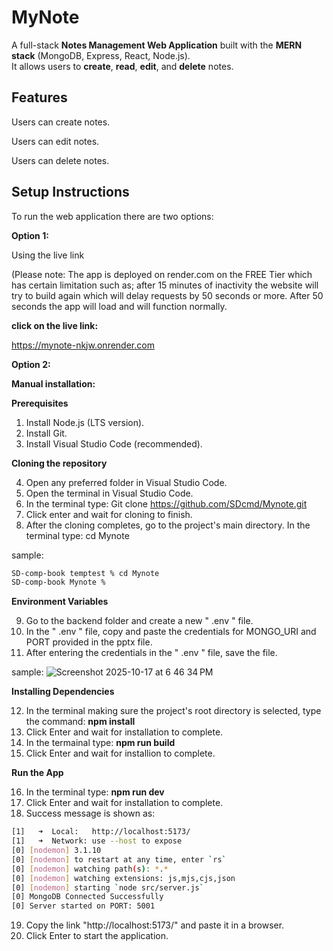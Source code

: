 # MyNote
A full-stack **Notes Management Web Application** built with the **MERN stack** (MongoDB, Express, React, Node.js).  
It allows users to **create**, **read**, **edit**, and **delete** notes.

## Features 
Users can create notes.

Users can edit notes.

Users can delete notes.


## **Setup Instructions**

To run the web application there are two options:

**Option 1:**

Using the live link

(Please note: The app is deployed on render.com on the FREE Tier which has certain limitation such as; after 15 minutes of inactivity the website will try to build again which will delay requests by 50 seconds or more. After 50 seconds the app will load and will function normally. 

**click on the live link:**

 https://mynote-nkjw.onrender.com
 

**Option 2:**
 
 **Manual installation:**

**Prerequisites** 

 1. Install Node.js (LTS version).
 2. Install Git.
 3. Install Visual Studio Code (recommended).

**Cloning the repository**

 4. Open any preferred folder in Visual Studio Code.
 5. Open the terminal in Visual Studio Code.
 6. In the terminal type: Git clone https://github.com/SDcmd/Mynote.git 
 7. Click enter and wait for cloning to finish. 
 8. After the cloning completes, go to the project's main directory. In the terminal type: cd Mynote
    
sample:
```bash 
SD-comp-book temptest % cd Mynote
SD-comp-book Mynote % 
```
**Environment Variables**

 9. Go to the backend folder and create a new " .env " file.
 10. In the " .env " file, copy and paste the credentials for MONGO_URI and PORT provided in the pptx file. 
 11. After entering the credentials in the " .env " file, save the file.

sample:
![Screenshot 2025-10-17 at 6 46 34 PM](https://github.com/user-attachments/assets/2bd9238e-db22-4006-8fdb-d96412fab998)


**Installing Dependencies** 

 12. In the terminal making sure the project's root directory is selected, type the command: **npm install**
 13. Click Enter and wait for installation to complete.
 14. In the termainal type: **npm run build**
 15. Click Enter and wait for installion to complete.

 **Run the App**

 16. In the terminal type: **npm run dev**
 17. Click Enter and wait for installation to complete.
 18. Success message is shown as:

```bash
[1]   ➜  Local:   http://localhost:5173/
[1]   ➜  Network: use --host to expose
[0] [nodemon] 3.1.10
[0] [nodemon] to restart at any time, enter `rs`
[0] [nodemon] watching path(s): *.*
[0] [nodemon] watching extensions: js,mjs,cjs,json
[0] [nodemon] starting `node src/server.js`
[0] MongoDB Connected Successfully
[0] Server started on PORT: 5001
```
19. Copy the link "http://localhost:5173/" and paste it in a browser.
20. Click Enter to start the application.







 

 
